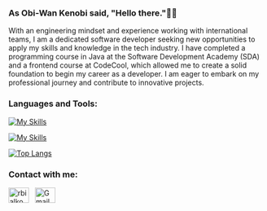 ### As Obi-Wan Kenobi said, "Hello there."🤜🤛
With an engineering mindset and experience working with international teams, I am a dedicated software developer seeking new opportunities to apply my skills and knowledge in the tech industry. I have completed a programming course in Java at the Software Development Academy (SDA) and a frontend course at CodeCool, which allowed me to create a solid foundation to begin my career as a developer. I am eager to embark on my professional journey and contribute to innovative projects.

### Languages and Tools:
[![My Skills](https://skillicons.dev/icons?i=java,spring,mysql,docker,git)](https://skillicons.dev)

[![My Skills](https://skillicons.dev/icons?i=js,ts,html,css,react)](https://skillicons.dev)

[![Top Langs](https://github-readme-stats.vercel.app/api/top-langs/?username=radbia&layout=compact&text_color=daf7dc&bg_color=151515&hide=css,html,php)](https://github.com/anuraghazra/github-readme-stats)


<h3 align="left">Contact with me:</h3>
<p align="left">
<a href="https://linkedin.com/in/rbialkowski" target="blank"><img align="center" src="https://raw.githubusercontent.com/rahuldkjain/github-profile-readme-generator/master/src/images/icons/Social/linked-in-alt.svg" alt="rbialkowski" height="30" width="40" /></a>
&nbsp <a href="mailto:TwojAdresGmail@gmail.com"><img align="center" src="https://user-images.githubusercontent.com/5141132/50740364-7ea80880-1217-11e9-8faf-2348e31beedd.png" alt="Gmail Icon" height="30" width="40"></a>
</p>


<!--
### Languages and Tools
<div>
  <img src="https://github.com/devicons/devicon/blob/master/icons/java/java-original-wordmark.svg" title="Java" alt="Java" width="40" height="40"/>&nbsp;
  <img src="https://github.com/devicons/devicon/blob/master/icons/spring/spring-original-wordmark.svg" title="Spring" alt="Spring" width="40" height="40"/>&nbsp;
  <img src="https://github.com/devicons/devicon/blob/master/icons/react/react-original-wordmark.svg" title="React" alt="React" width="40" height="40"/>&nbsp;
  <img src="https://github.com/devicons/devicon/blob/master/icons/javascript/javascript-original.svg" title="JavaScript" alt="JavaScript" width="40" height="40"/>&nbsp;
  <img src="https://github.com/devicons/devicon/blob/master/icons/html5/html5-original.svg" title="HTML5" alt="HTML" width="40" height="40"/>&nbsp;
  <img src="https://github.com/devicons/devicon/blob/master/icons/css3/css3-plain-wordmark.svg"  title="CSS3" alt="CSS" width="40" height="40"/>&nbsp;
  <img src="https://github.com/devicons/devicon/blob/master/icons/materialui/materialui-original.svg" title="Material UI" alt="Material UI" width="40" height="40"/>&nbsp;
  <img src="https://github.com/devicons/devicon/blob/master/icons/mysql/mysql-original-wordmark.svg" title="MySQL"  alt="MySQL" width="40" height="40"/>&nbsp;
  <img src="https://github.com/devicons/devicon/blob/master/icons/git/git-original-wordmark.svg" title="Git" **alt="Git" width="40" height="40"/>
  👋
  ![Top Langs](https://github-readme-stats.vercel.app/api/top-langs/?username=radbia&theme=tokyonight)
</div>

**RadBia/RadBia** is a ✨ _special_ ✨ repository because its `README.md` (this file) appears on your GitHub profile.

Here are some ideas to get you started:

- 🔭 I’m currently working on ...
- 🌱 I’m currently learning ...
- 👯 I’m looking to collaborate on ...
- 🤔 I’m looking for help with ...
- 💬 Ask me about ...
- 📫 How to reach me: ...
- 😄 Pronouns: ...
- ⚡ Fun fact: ...
-->

